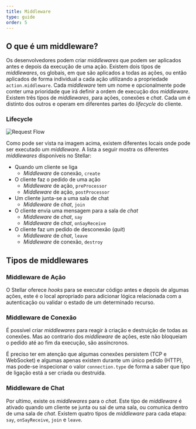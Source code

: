 ```yaml
---
title: Middleware
type: guide
order: 5
---
```


## O que é um middleware?

Os desenvolvedores podem criar _middlewares_ que podem ser aplicados antes e depois da execução de uma ação. Existem dois tipos de _middlewares_, os globais, em que são aplicados a todas as ações, ou então aplicados de forma individual a cada ação utilizando a propriedade `action.middleware`. Cada _middleware_ tem um nome e opcionalmente pode conter uma prioridade que irá definir a ordem de execução dos _middleware_.
Existem três tipos de _middlewares_, para ações, conexões e _chat_. Cada um é distinto dos outros e operam em diferentes partes do _lifecycle_ do cliente.

### Lifecycle

![Request Flow](/images/middleware_lifecycle.png)

Como pode ser vista na imagem acima, existem diferentes locais onde pode ser executado um _middleware_. A lista a seguir mostra os diferentes _middlewares_ disponíveis no Stellar:

- Quando um cliente se liga
  - _Middleware_ de conexão, `create`
- O cliente faz o pedido de uma ação
  - _Middleware_ de ação, `preProcessor`
  - _Middleware_ de ação, `postProcessor`
- Um cliente junta-se a uma sala de chat
  - _Middleware_ de _chat_, `join`
- O cliente envia uma mensagem para a sala de _chat_
  - _Middleware_ de _chat_, `say`
  - _Middleware_ de _chat_, `onSayReceive`
- O cliente faz um pedido de desconexão (_quit_)
  - _Middleware_ de _chat_, `leave`
  - _Middleware_ de conexão, `destroy`

## Tipos de middlewares

### Middleware de Ação

O Stellar oferece _hooks_ para se executar código antes e depois de algumas ações, este é o local apropriado para adicionar lógica relacionada com a autenticação ou validar o estado de um determinado recurso.

### Middleware de Conexão

É possível criar _middlewares_ para reagir à criação e destruição de todas as conexões. Mas ao contrario dos _middleware_ de ações, este não bloqueiam o pedido até ao fim da execução, são assíncronos.

É preciso ter em atenção que algumas conexões persistem (TCP e WebSocket) e algumas apenas existem durante um único pedido (HTTP), mas pode-se inspecionar o valor `connection.type` de forma a saber que tipo de ligação está a ser criada ou destruída.

### Middleware de Chat

Por ultimo, existe os _middlewares_ para o _chat_. Este tipo de _middleware_ é ativado quando um cliente se junta ou sai de uma sala, ou comunica dentro de uma sala de _chat_. Existem quatro tipos de _middleware_ para cada etapa: `say`, `onSayReceive`, `join` e `leave`.
